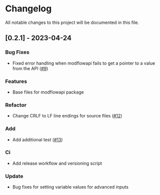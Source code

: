 # Changelog

All notable changes to this project will be documented in this file.

## [0.2.1] - 2023-04-24

### Bug Fixes

- Fixed error handling when modflowapi fails to get a pointer to a value from the API ([#9](https://github.com/orhun/git-cliff/issues/9))

### Features

- Base files for modflowapi package

### Refactor

- Change CRLF to LF line endings for source files ([#12](https://github.com/orhun/git-cliff/issues/12))

### Add

- Add additional test  ([#13](https://github.com/orhun/git-cliff/issues/13))

### Ci

- Add release workflow and versioning script

### Update

- Bug fixes for setting variable values for advanced inputs

<!-- generated by git-cliff -->
